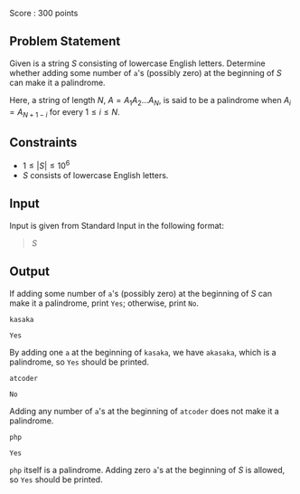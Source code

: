 Score : $300$ points

## Problem Statement

Given is a string $S$ consisting of lowercase English letters.
Determine whether adding some number of `a`'s (possibly zero) at the beginning of $S$ can make it a palindrome.

Here, a string of length $N$, $A=A_1A_2\ldots A_N$, is said to be a palindrome when $A_i=A_{N+1-i}$ for every $1\leq i\leq N$.

## Constraints

- $1 \leq \lvert S \rvert \leq 10^6$
- $S$ consists of lowercase English letters.

## Input

Input is given from Standard Input in the following format:

> $S$

## Output

If adding some number of `a`'s (possibly zero) at the beginning of $S$ can make it a palindrome, print `Yes`; otherwise, print `No`.

```input1
kasaka
```

```output1
Yes
```

By adding one `a` at the beginning of `kasaka`, we have `akasaka`, which is a palindrome, so `Yes` should be printed.

```input2
atcoder
```

```output2
No
```

Adding any number of `a`'s at the beginning of `atcoder` does not make it a palindrome.

```input3
php
```

```output3
Yes
```

`php` itself is a palindrome. Adding zero `a`'s at the beginning of $S$ is allowed, so `Yes` should be printed.